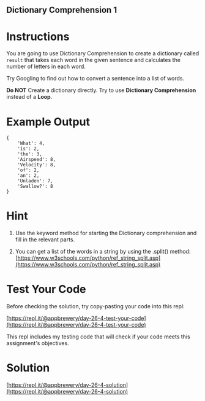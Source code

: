 ## Dictionary Comprehension 1

# Instructions

You are going to use Dictionary Comprehension to create a dictionary called `result` that takes each word in the given sentence and calculates the number of letters in each word.

Try Googling to find out how to convert a sentence into a list of words.

**Do NOT** Create a dictionary directly. Try to use **Dictionary Comprehension** instead of a **Loop**.

# Example Output

```
{
    'What': 4, 
    'is': 2, 
    'the': 3, 
    'Airspeed': 8, 
    'Velocity': 8, 
    'of': 2, 
    'an': 2, 
    'Unladen': 7, 
    'Swallow?': 8
}
```

# Hint

1. Use the keyword method for starting the Dictionary comprehension and fill in the relevant parts.

2. You can get a list of the words in a string by using the .split() method: [https://www.w3schools.com/python/ref_string_split.asp](https://www.w3schools.com/python/ref_string_split.asp)

# Test Your Code

Before checking the solution, try copy-pasting your code into this repl: 

[https://repl.it/@appbrewery/day-26-4-test-your-code](https://repl.it/@appbrewery/day-26-4-test-your-code)

This repl includes my testing code that will check if your code meets this assignment's objectives. 


# Solution

[https://repl.it/@appbrewery/day-26-4-solution](https://repl.it/@appbrewery/day-26-4-solution)
